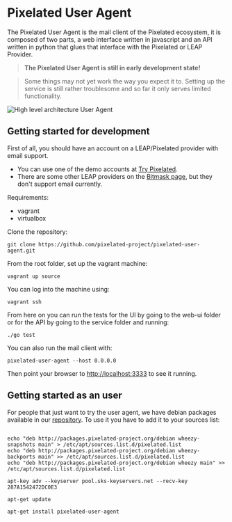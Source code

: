 Pixelated User Agent
====================

The Pixelated User Agent is the mail client of the Pixelated ecosystem, it is composed of two parts, a web interface written in javascript and an API written in python that glues that interface with the Pixelated or LEAP Provider.

>**The Pixelated User Agent is still in early development state!**

>Some things may not yet work the way you expect it to.
>Setting up the service is still rather troublesome and so far it only serves limited functionality.

![High level architecture User Agent](https://pixelated-project.org/drawings/architecture-user-agent.svg)

## Getting started for development

First of all, you should have an account on a LEAP/Pixelated provider with email support.
  * You can use one of the demo accounts at [Try Pixelated](https://try.pixelated-project.org:8080/auth/login).
  * There are some other LEAP providers on the [Bitmask page](https://bitmask.net), but they don't support email currently.

Requirements:
  * vagrant
  * virtualbox

Clone the repository:

    git clone https://github.com/pixelated-project/pixelated-user-agent.git

From the root folder, set up the vagrant machine:

    vagrant up source

You can log into the machine using:

    vagrant ssh
    
From here on you can run the tests for the UI by going to the web-ui folder or for the API by going to the service folder and running:

    ./go test
    
You can also run the mail client with:

    pixelated-user-agent --host 0.0.0.0

Then point your browser to [http://localhost:3333](http://localhost:3333) to see it running.

## Getting started as an user

For people that just want to try the user agent, we have debian packages available in our [repository](http://packages.pixelated-project.org/debian/). To use it you have to add it to your sources list:

```shell

echo "deb http://packages.pixelated-project.org/debian wheezy-snapshots main" > /etc/apt/sources.list.d/pixelated.list
echo "deb http://packages.pixelated-project.org/debian wheezy-backports main" >> /etc/apt/sources.list.d/pixelated.list
echo "deb http://packages.pixelated-project.org/debian wheezy main" >> /etc/apt/sources.list.d/pixelated.list

apt-key adv --keyserver pool.sks-keyservers.net --recv-key 287A1542472DC0E3

apt-get update

apt-get install pixelated-user-agent
```
